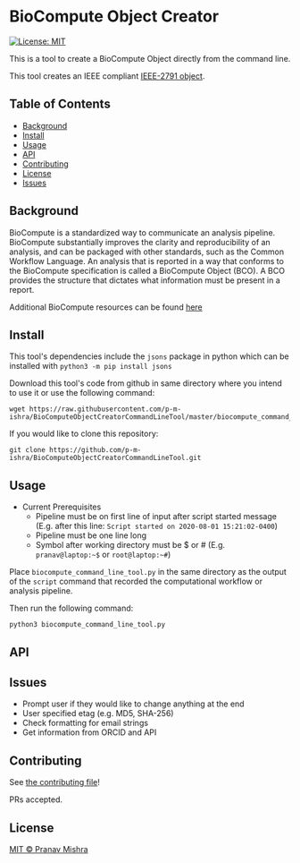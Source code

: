 # BioCompute Object Creator 

[![License: MIT](https://img.shields.io/badge/License-MIT-yellow.svg)](https://opensource.org/licenses/MIT)

This is a tool to create a BioCompute Object directly from the command line.

This tool creates an IEEE compliant [IEEE-2791 object](https://opensource.ieee.org/2791-object/ieee-2791-schema/).

## Table of Contents

- [Background](#background)
- [Install](#install)
- [Usage](#usage)
- [API](#api)
- [Contributing](#contributing)
- [License](#license)
- [Issues](#issues)

## Background

BioCompute is a standardized way to communicate an analysis pipeline. BioCompute substantially improves the clarity and reproducibility of an analysis, and can be packaged with other standards, such as the Common Workflow Language. An analysis that is reported in a way that conforms to the BioCompute specification is called a BioCompute Object (BCO). A BCO provides the structure that dictates what information must be present in a report. 

Additional BioCompute resources can be found [here](https://biocomputeobject.org/)

## Install

This tool's dependencies include the `jsons` package in python which can be installed with `python3 -m pip install jsons` 

Download this tool's code from github in same directory where you intend to use it or use the following command:

```
wget https://raw.githubusercontent.com/p-m-ishra/BioComputeObjectCreatorCommandLineTool/master/biocompute_command_line_tool.py
```

If you would like to clone this repository: 

```
git clone https://github.com/p-m-ishra/BioComputeObjectCreatorCommandLineTool.git
```

## Usage

* Current Prerequisites
  * Pipeline must be on first line of input after script started message (E.g. after this line: `Script started on 2020-08-01 15:21:02-0400`) 
  * Pipeline must be one line long
  * Symbol after working directory must be $ or # (E.g. `pranav@laptop:~$` or `root@laptop:~#`)

Place `biocompute_command_line_tool.py` in the same directory as the output of the `script` command that recorded the computational workflow or analysis pipeline.

Then run the following command:
```
python3 biocompute_command_line_tool.py 
```

## API

## Issues

* Prompt user if they would like to change anything at the end
* User specified etag (e.g. MD5, SHA-256)
* Check formatting for email strings
* Get information from ORCID and API

## Contributing

See [the contributing file](CONTRIBUTING.md)!

PRs accepted.

## License

[MIT © Pranav Mishra](LICENSE)
